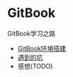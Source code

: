 # GitBook

GitBook学习之路

- [GitBook环境搭建](GitBook/GitBook环境搭建.md)
- [遇到的坑](GitBook/遇到的坑.md)
- 感想(TODO)
